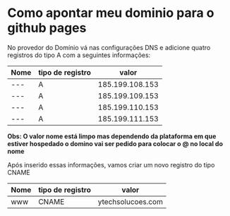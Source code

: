# Como apontar meu dominio para o github pages

No provedor do Domínio vá nas configurações DNS e adicione quatro registros do tipo A com a seguintes informações:

| Nome | tipo de registro | valor |
| --- | --- | --- |
| --- | A | 185.199.108.153 |
| --- | A | 185.199.109.153 |
| --- | A | 185.199.110.153 |
| --- | A | 185.199.111.153 |

**Obs: O valor nome está limpo mas dependendo da plataforma em que estiver hospedado o domino vai ser pedido para colocar o @ no local do nome**

Após inserido essas informações, vamos criar um novo registro do tipo CNAME

| Nome | tipo de registro | valor |
| --- | --- | --- |
| www | CNAME | ytechsolucoes.com |
